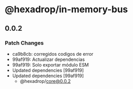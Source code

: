 # @hexadrop/in-memory-bus

## 0.0.2

### Patch Changes

- ca9b8cb: corregidos codigos de error
- 99af919: Actualizar dependencias
- 99af919: Solo exportar módulo ESM
- Updated dependencies [99af919]
- Updated dependencies [99af919]
  - @hexadrop/core@0.0.2
